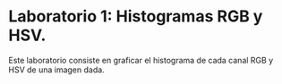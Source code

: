 # Laboratorio 1: Histogramas RGB y HSV.

Este laboratorio consiste en graficar el histograma de cada canal RGB y HSV de una imagen dada.